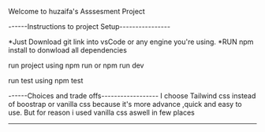 Welcome to huzaifa's Asssesment Project

------Instructions to project Setup----------------

*Just Download git link into vsCode or any engine you're using. 
*RUN npm install to donwload all dependencies 

run project using npm run or npm run dev

run test using npm test 



------Choices and trade offs------------------
I choose Tailwind css instead of boostrap or vanilla css because it's more advance ,quick and easy to use. But for reason i used vanilla css aswell in few places





-------------------------------------------------------------------------------------------------------------------------------------------



